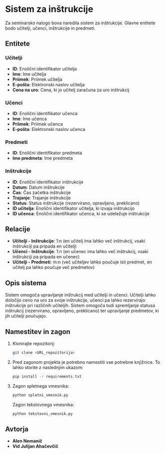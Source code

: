 # Sistem za inštrukcije

Za seminarsko nalogo bova naredila sistem za inštrukcije. Glavne entitete bodo učitelji, učenci, inštrukcije in predmeti.

## Entitete

### Učitelji
- **ID**: Enolični identifikator učitelja
- **Ime**: Ime učitelja
- **Priimek**: Priimek učitelja
- **E-pošta**: Elektronski naslov učitelja
- **Cena na uro**: Cena, ki jo učitelj zaračuna za uro inštrukcij

### Učenci
- **ID**: Enolični identifikator učenca
- **Ime**: Ime učenca
- **Priimek**: Priimek učenca
- **E-pošta**: Elektronski naslov učenca

### Predmeti
- **ID**: Enolični identifikator predmeta
- **Ime predmeta**: Ime predmeta

### Inštrukcije
- **ID**: Enolični identifikator inštrukcije
- **Datum**: Datum inštrukcije
- **Čas**: Čas začetka inštrukcije
- **Trajanje**: Trajanje inštrukcije
- **Status**: Status inštrukcije (rezervirano, opravljeno, preklicano)
- **ID učitelja**: Enolični identifikator učitelja, ki izvaja inštrukcijo
- **ID učenca**: Enolični identifikator učenca, ki se udeležuje inštrukcije

## Relacije

- **Učitelji - Inštrukcije**: 1:n (en učitelj ima lahko več inštrukcij, vsaki inštrukciji pa pripada en učitelj)
- **Učenci - Inštrukcije**: 1:n (en učenec ima lahko več inštrukcij, vsaki inštrukciji pa pripada en učenec)
- **Učitelji - Predmeti**: m:n (več učiteljev lahko poučuje isti predmet, en učitelj pa lahko poučuje več predmetov)

## Opis sistema

Sistem omogoča upravljanje inštrukcij med učitelji in učenci. Učitelji lahko določijo ceno na uro za svoje inštrukcije, učenci pa lahko rezervirajo inštrukcije pri različnih učiteljih. Sistem omogoča tudi spremljanje statusa inštrukcij (rezervirano, opravljeno, preklicano) ter upravljanje predmetov, ki jih učitelji poučujejo.

## Namestitev in zagon

1. Klonirajte repozitorij:
    ```bash
    git clone <URL_repozitorija>
    ```
2. Pred zagonom projekta je potrebno namestiti vse potrebne knjižnice. To lahko storite z naslednjim ukazom:
    ```bash
    pip install -r requirements.txt
    ```
3. Zagon spletnega vmesnika:
    ```bash
    python spletni_vmesnik.py
    ```
    Zagon tekstovnega vmesnika:
    ```bash
    python tekstovni_vmesnik.py
    ```

## Avtorja

- **Alen Nemanič**
- **Vid Julijan Ahačevčič**
